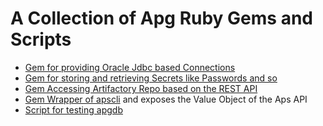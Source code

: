 # A Collection of Apg Ruby Gems and Scripts

- [Gem for providing Oracle Jdbc based Connections](./apgdb)
- [Gem for storing and retrieving Secrets like Passwords and so](./apgsecrets)
- [Gem Accessing Artifactory Repo based on the REST API](./artcli)
- [Gem Wrapper of apscli](./apscli) and exposes the Value Object of the Aps API
- [Script for testing apgdb](./apgdbtests)
  
